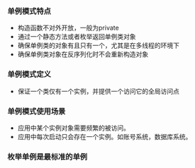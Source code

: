 
### 单例模式特点

+ 构造函数不对外开放，一般为private
+ 通过一个静态方法或者枚举返回单例类对象
+ 确保单例类的对象有且只有一个，尤其是在多线程的环境下
+ 确保单例类对象在反序列化时不会重新构造对象

### 单例模式定义

+ 保证一个类仅有一个实例，并提供一个访问它的全局访问点

### 单例模式使用场景

+ 应用中某个实例对象需要频繁的被访问。
+ 应用中每次启动只会存在一个实例。如账号系统，数据库系统。

### 枚举单例是最标准的单例
